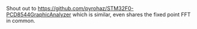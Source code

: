 
Shout out to https://github.com/pyrohaz/STM32F0-PCD8544GraphicAnalyzer which is similar, even shares the fixed point FFT in common.